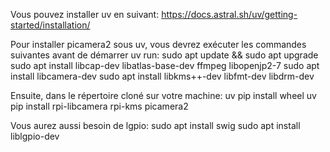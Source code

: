 Vous pouvez installer uv en suivant: https://docs.astral.sh/uv/getting-started/installation/

Pour installer picamera2 sous uv, vous devrez exécuter les commandes suivantes avant de démarrer uv run:
    sudo apt update && sudo apt upgrade
    sudo apt install libcap-dev libatlas-base-dev ffmpeg libopenjp2-7
    sudo apt install libcamera-dev
    sudo apt install libkms++-dev libfmt-dev libdrm-dev

Ensuite, dans le répertoire cloné sur votre machine:
    uv pip install wheel
    uv pip install rpi-libcamera rpi-kms picamera2

Vous aurez aussi besoin de lgpio:
    sudo apt install swig
    sudo apt install liblgpio-dev
